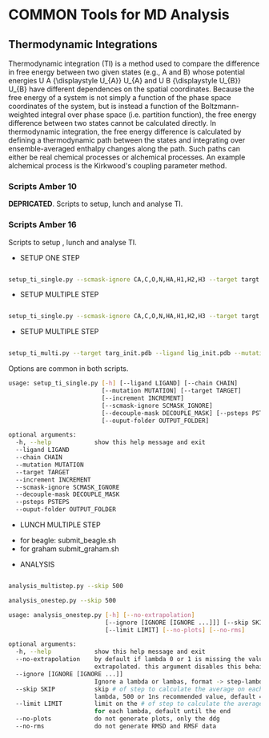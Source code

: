 # COMMON Tools for MD Analysis

## Thermodynamic Integrations

Thermodynamic integration (TI) is a method used to compare the difference in free energy between two given states (e.g., A and B) whose potential energies U A {\displaystyle U_{A}} U_{A} and U B {\displaystyle U_{B}} U_{B} have different dependences on the spatial coordinates. Because the free energy of a system is not simply a function of the phase space coordinates of the system, but is instead a function of the Boltzmann-weighted integral over phase space (i.e. partition function), the free energy difference between two states cannot be calculated directly. In thermodynamic integration, the free energy difference is calculated by defining a thermodynamic path between the states and integrating over ensemble-averaged enthalpy changes along the path. Such paths can either be real chemical processes or alchemical processes. An example alchemical process is the Kirkwood's coupling parameter method.


### Scripts Amber 10

**DEPRICATED**. Scripts to setup, lunch and analyse TI. 

### Scripts Amber 16

Scripts to setup , lunch and analyse TI.

* SETUP ONE STEP

```bash

setup_ti_single.py --scmask-ignore CA,C,O,N,HA,H1,H2,H3 --target targt.pdb --ligand ligre_ext.pdb --mutation PRO12ALA

```


* SETUP MULTIPLE STEP

```bash

setup_ti_single.py --scmask-ignore CA,C,O,N,HA,H1,H2,H3 --target targt.pdb --ligand ligre_ext.pdb --mutation PRO12ALA

```



* SETUP MULTIPLE STEP

```bash

setup_ti_multi.py --target targ_init.pdb --ligand lig_init.pdb --mutation ASP1THR

```


Options are common in both scripts. 

```bash
usage: setup_ti_single.py [-h] [--ligand LIGAND] [--chain CHAIN]
                          [--mutation MUTATION] [--target TARGET]
                          [--increment INCREMENT]
                          [--scmask-ignore SCMASK_IGNORE]
                          [--decouple-mask DECOUPLE_MASK] [--psteps PSTEPS]
                          [--ouput-folder OUTPUT_FOLDER]

optional arguments:
  -h, --help            show this help message and exit
  --ligand LIGAND
  --chain CHAIN
  --mutation MUTATION
  --target TARGET
  --increment INCREMENT
  --scmask-ignore SCMASK_IGNORE
  --decouple-mask DECOUPLE_MASK
  --psteps PSTEPS
  --ouput-folder OUTPUT_FOLDER


```

* LUNCH MULTIPLE STEP

- for beagle: submit_beagle.sh
- for graham submit_graham.sh

* ANALYSIS

```bash

analysis_multistep.py --skip 500

analysis_onestep.py --skip 500
```

```bash
usage: analysis_onestep.py [-h] [--no-extrapolation]
                           [--ignore [IGNORE [IGNORE ...]]] [--skip SKIP]
                           [--limit LIMIT] [--no-plots] [--no-rms]

optional arguments:
  -h, --help            show this help message and exit
  --no-extrapolation    by default if lambda 0 or 1 is missing the value is
                        extrapolated. this argument disables this behaibour
  --ignore [IGNORE [IGNORE ...]]
                        Ignore a lambda or lambas, format -> step-lambda step-lambda2 e.g. complex-0.100 
  --skip SKIP           skip # of step to calculate the average on each
                        lambda, 500 or 1ns recommended value, default = 0
  --limit LIMIT         limit on the # of step to calculate the average dvdl
                        for each lambda, default until the end
  --no-plots            do not generate plots, only the ddg
  --no-rms              do not generate RMSD and RMSF data

```
